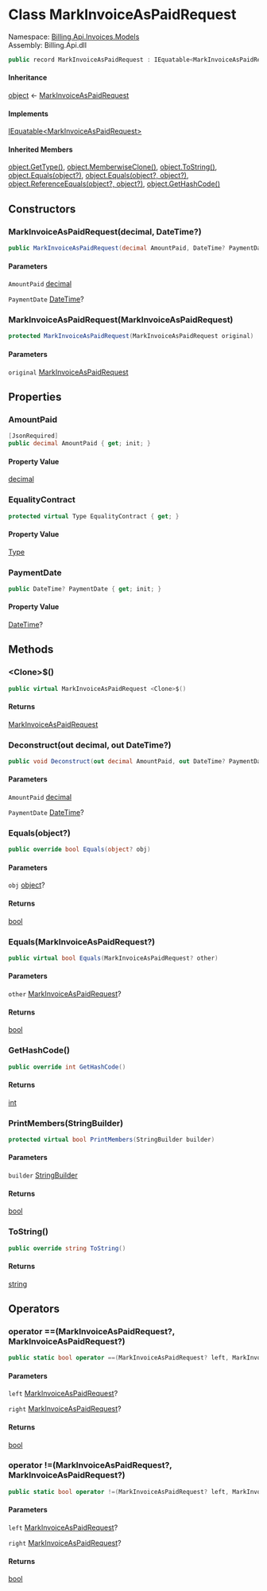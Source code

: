 # <a id="Billing_Api_Invoices_Models_MarkInvoiceAsPaidRequest"></a> Class MarkInvoiceAsPaidRequest

Namespace: [Billing.Api.Invoices.Models](Billing.Api.Invoices.Models.md)  
Assembly: Billing.Api.dll  

```csharp
public record MarkInvoiceAsPaidRequest : IEquatable<MarkInvoiceAsPaidRequest>
```

#### Inheritance

[object](https://learn.microsoft.com/dotnet/api/system.object) ← 
[MarkInvoiceAsPaidRequest](Billing.Api.Invoices.Models.MarkInvoiceAsPaidRequest.md)

#### Implements

[IEquatable<MarkInvoiceAsPaidRequest\>](https://learn.microsoft.com/dotnet/api/system.iequatable\-1)

#### Inherited Members

[object.GetType\(\)](https://learn.microsoft.com/dotnet/api/system.object.gettype), 
[object.MemberwiseClone\(\)](https://learn.microsoft.com/dotnet/api/system.object.memberwiseclone), 
[object.ToString\(\)](https://learn.microsoft.com/dotnet/api/system.object.tostring), 
[object.Equals\(object?\)](https://learn.microsoft.com/dotnet/api/system.object.equals\#system\-object\-equals\(system\-object\)), 
[object.Equals\(object?, object?\)](https://learn.microsoft.com/dotnet/api/system.object.equals\#system\-object\-equals\(system\-object\-system\-object\)), 
[object.ReferenceEquals\(object?, object?\)](https://learn.microsoft.com/dotnet/api/system.object.referenceequals), 
[object.GetHashCode\(\)](https://learn.microsoft.com/dotnet/api/system.object.gethashcode)

## Constructors

### <a id="Billing_Api_Invoices_Models_MarkInvoiceAsPaidRequest__ctor_System_Decimal_System_Nullable_System_DateTime__"></a> MarkInvoiceAsPaidRequest\(decimal, DateTime?\)

```csharp
public MarkInvoiceAsPaidRequest(decimal AmountPaid, DateTime? PaymentDate = null)
```

#### Parameters

`AmountPaid` [decimal](https://learn.microsoft.com/dotnet/api/system.decimal)

`PaymentDate` [DateTime](https://learn.microsoft.com/dotnet/api/system.datetime)?

### <a id="Billing_Api_Invoices_Models_MarkInvoiceAsPaidRequest__ctor_Billing_Api_Invoices_Models_MarkInvoiceAsPaidRequest_"></a> MarkInvoiceAsPaidRequest\(MarkInvoiceAsPaidRequest\)

```csharp
protected MarkInvoiceAsPaidRequest(MarkInvoiceAsPaidRequest original)
```

#### Parameters

`original` [MarkInvoiceAsPaidRequest](Billing.Api.Invoices.Models.MarkInvoiceAsPaidRequest.md)

## Properties

### <a id="Billing_Api_Invoices_Models_MarkInvoiceAsPaidRequest_AmountPaid"></a> AmountPaid

```csharp
[JsonRequired]
public decimal AmountPaid { get; init; }
```

#### Property Value

 [decimal](https://learn.microsoft.com/dotnet/api/system.decimal)

### <a id="Billing_Api_Invoices_Models_MarkInvoiceAsPaidRequest_EqualityContract"></a> EqualityContract

```csharp
protected virtual Type EqualityContract { get; }
```

#### Property Value

 [Type](https://learn.microsoft.com/dotnet/api/system.type)

### <a id="Billing_Api_Invoices_Models_MarkInvoiceAsPaidRequest_PaymentDate"></a> PaymentDate

```csharp
public DateTime? PaymentDate { get; init; }
```

#### Property Value

 [DateTime](https://learn.microsoft.com/dotnet/api/system.datetime)?

## Methods

### <a id="Billing_Api_Invoices_Models_MarkInvoiceAsPaidRequest__Clone__"></a> <Clone\>$\(\)

```csharp
public virtual MarkInvoiceAsPaidRequest <Clone>$()
```

#### Returns

 [MarkInvoiceAsPaidRequest](Billing.Api.Invoices.Models.MarkInvoiceAsPaidRequest.md)

### <a id="Billing_Api_Invoices_Models_MarkInvoiceAsPaidRequest_Deconstruct_System_Decimal__System_Nullable_System_DateTime___"></a> Deconstruct\(out decimal, out DateTime?\)

```csharp
public void Deconstruct(out decimal AmountPaid, out DateTime? PaymentDate)
```

#### Parameters

`AmountPaid` [decimal](https://learn.microsoft.com/dotnet/api/system.decimal)

`PaymentDate` [DateTime](https://learn.microsoft.com/dotnet/api/system.datetime)?

### <a id="Billing_Api_Invoices_Models_MarkInvoiceAsPaidRequest_Equals_System_Object_"></a> Equals\(object?\)

```csharp
public override bool Equals(object? obj)
```

#### Parameters

`obj` [object](https://learn.microsoft.com/dotnet/api/system.object)?

#### Returns

 [bool](https://learn.microsoft.com/dotnet/api/system.boolean)

### <a id="Billing_Api_Invoices_Models_MarkInvoiceAsPaidRequest_Equals_Billing_Api_Invoices_Models_MarkInvoiceAsPaidRequest_"></a> Equals\(MarkInvoiceAsPaidRequest?\)

```csharp
public virtual bool Equals(MarkInvoiceAsPaidRequest? other)
```

#### Parameters

`other` [MarkInvoiceAsPaidRequest](Billing.Api.Invoices.Models.MarkInvoiceAsPaidRequest.md)?

#### Returns

 [bool](https://learn.microsoft.com/dotnet/api/system.boolean)

### <a id="Billing_Api_Invoices_Models_MarkInvoiceAsPaidRequest_GetHashCode"></a> GetHashCode\(\)

```csharp
public override int GetHashCode()
```

#### Returns

 [int](https://learn.microsoft.com/dotnet/api/system.int32)

### <a id="Billing_Api_Invoices_Models_MarkInvoiceAsPaidRequest_PrintMembers_System_Text_StringBuilder_"></a> PrintMembers\(StringBuilder\)

```csharp
protected virtual bool PrintMembers(StringBuilder builder)
```

#### Parameters

`builder` [StringBuilder](https://learn.microsoft.com/dotnet/api/system.text.stringbuilder)

#### Returns

 [bool](https://learn.microsoft.com/dotnet/api/system.boolean)

### <a id="Billing_Api_Invoices_Models_MarkInvoiceAsPaidRequest_ToString"></a> ToString\(\)

```csharp
public override string ToString()
```

#### Returns

 [string](https://learn.microsoft.com/dotnet/api/system.string)

## Operators

### <a id="Billing_Api_Invoices_Models_MarkInvoiceAsPaidRequest_op_Equality_Billing_Api_Invoices_Models_MarkInvoiceAsPaidRequest_Billing_Api_Invoices_Models_MarkInvoiceAsPaidRequest_"></a> operator ==\(MarkInvoiceAsPaidRequest?, MarkInvoiceAsPaidRequest?\)

```csharp
public static bool operator ==(MarkInvoiceAsPaidRequest? left, MarkInvoiceAsPaidRequest? right)
```

#### Parameters

`left` [MarkInvoiceAsPaidRequest](Billing.Api.Invoices.Models.MarkInvoiceAsPaidRequest.md)?

`right` [MarkInvoiceAsPaidRequest](Billing.Api.Invoices.Models.MarkInvoiceAsPaidRequest.md)?

#### Returns

 [bool](https://learn.microsoft.com/dotnet/api/system.boolean)

### <a id="Billing_Api_Invoices_Models_MarkInvoiceAsPaidRequest_op_Inequality_Billing_Api_Invoices_Models_MarkInvoiceAsPaidRequest_Billing_Api_Invoices_Models_MarkInvoiceAsPaidRequest_"></a> operator \!=\(MarkInvoiceAsPaidRequest?, MarkInvoiceAsPaidRequest?\)

```csharp
public static bool operator !=(MarkInvoiceAsPaidRequest? left, MarkInvoiceAsPaidRequest? right)
```

#### Parameters

`left` [MarkInvoiceAsPaidRequest](Billing.Api.Invoices.Models.MarkInvoiceAsPaidRequest.md)?

`right` [MarkInvoiceAsPaidRequest](Billing.Api.Invoices.Models.MarkInvoiceAsPaidRequest.md)?

#### Returns

 [bool](https://learn.microsoft.com/dotnet/api/system.boolean)

